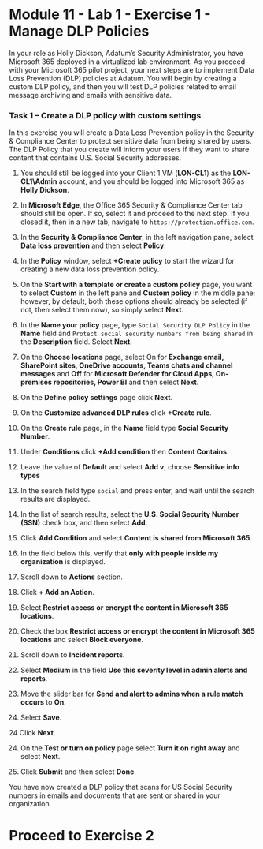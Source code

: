 # Module 11 - Lab 1 - Exercise 1 - Manage DLP Policies  


In your role as Holly Dickson, Adatum’s Security Administrator, you have Microsoft 365 deployed in a virtualized lab environment. As you proceed with your Microsoft 365 pilot project, your next steps are to implement Data Loss Prevention (DLP) policies at Adatum. You will begin by creating a custom DLP policy, and then you will test DLP policies related to email message archiving and emails with sensitive data. 

### Task 1 – Create a DLP policy with custom settings

In this exercise you will create a Data Loss Prevention policy in the Security & Compliance Center to protect sensitive data from being shared by users. The DLP Policy that you create will inform your users if they want to share content that contains U.S. Social Security addresses.

1. You should still be logged into your Client 1 VM (**LON-CL1**) as the **LON-CL1\Admin** account, and you should be logged into Microsoft 365 as **Holly Dickson**. 

2. In **Microsoft Edge**, the Office 365 Security & Compliance Center tab should still be open. If so, select it and proceed to the next step. If you closed it, then in a new tab, navigate to `https://protection.office.com`.

3. In the **Security &amp; Compliance Center**, in the left navigation pane, select **Data loss prevention** and then select **Policy**.

4. In the **Policy** window, select **+Create policy** to start the wizard for creating a new data loss prevention policy.

5. On the **Start with a template or create a custom policy** page, you want to select **Custom** in the left pane and **Custom policy** in the middle pane; however, by default, both these options should already be selected (if not, then select them now), so simply select **Next**.

6. In the **Name your policy** page, type `Social Security DLP Policy` in the **Name** field and `Protect social security numbers from being shared` in the **Description** field. Select **Next**.

7. On the **Choose locations** page, select On for **Exchange email, SharePoint sites, OneDrive accounts, Teams chats and channel messages** and **Off** for **Microsoft Defender for Cloud Apps, On-premises repositories, Power BI** and then select **Next**.

8. On the **Define policy settings** page click **Next**.

8. On the **Customize advanced DLP rules** click **+Create rule**.

9. On the **Create rule** page, in the **Name** field type **Social Security Number**.

10. Under **Conditions** click **+Add condition** then **Content Contains**.

11. Leave the value of **Default** and select **Add v**, choose **Sensitive info types**

12. In the search field type `social` and press enter, and wait until the search results are displayed.

13. In the list of search results, select the **U.S. Social Security Number (SSN)** check box, and then select **Add**.

14. Click **Add Condition** and select **Content is shared from Microsoft 365**.

15. In the field below this, verify that **only with people inside my organization** is displayed.

16. Scroll down to **Actions** section.

17. Click **+ Add an Action**.

18. Select **Restrict access or encrypt the content in Microsoft 365 locations**.

19. Check the box **Restrict access or encrypt the content in Microsoft 365 locations** and select **Block everyone**.

20. Scroll down to **Incident reports**.

21. Select **Medium** in the field **Use this severity level in admin alerts and reports**.

22. Move the slider bar for **Send and alert to admins when a rule match occurs** to **On**.

23. Select **Save**.

24 Click **Next**.

24. On the **Test or turn on policy** page select **Turn it on right away** and select **Next**.

25. Click **Submit** and then select **Done**.

You have now created a DLP policy that scans for US Social Security numbers in emails and documents that are sent or shared in your organization.


# Proceed to Exercise 2 
